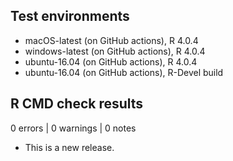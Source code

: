 ## Test environments
* macOS-latest (on GitHub actions), R 4.0.4
* windows-latest (on GitHub actions), R 4.0.4
* ubuntu-16.04 (on GitHub actions), R 4.0.4
* ubuntu-16.04 (on GitHub actions), R-Devel build


## R CMD check results

0 errors | 0 warnings | 0 notes

* This is a new release.
